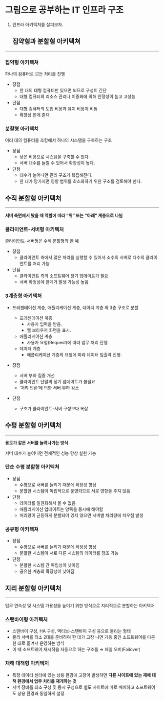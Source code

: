 # 그림으로 공부하는 IT 인프라 구조

1. 인프라 아키텍처를 살펴보자.

    ## 집약형과 분할형 아키텍쳐

---

### 집약형 아키텍쳐

하나의 컴퓨터로 모든 처리를 진행 

- 장점
    - 한 대의 대형 컴퓨터만 있으면 되므로 구성이 간단
    - 대형 컴퓨터의 리소스 관리나 이중화에 의해 안정성이 높고 고성능
- 단점
    - 대형 컴퓨터의 도입 비용과 유지 비용이 비쌈
    - 확장성 한계 존재

### 분할형 아키텍쳐

여러 대의 컴퓨터를 조합해서 하나의 시스템을 구축하는 구조 

- 장점
    - 낮은 비용으로 시스템을 구축할 수 있다.
    - 서버 대수를 늘릴 수 있어서 확장성이 높다.
- 단점
    - 대수가 늘어나면 관리 구조가 복잡해진다.
    - 한 대가 망가지면 영향 범위를 최소화하기 위한 구조를 검토해야 한다.

## 수직 분할형 아키텍처

---

**서버 측면에서 봤을 때 역할에 따라 “위” 또는 “아래” 계층으로 나뉨**

### 클라이언트-서버형 아키텍처

클라이언트-서버형은 수직 분할형의 한 예

- 장점
    - 클라이언트 측에서 많은 처리를 실행할 수 있어서 소수의 서버로 다수의 클라이언트를 처리 가능
- 단점
    - 클라이언트 측의 소프트웨어 정기 업데이트가 필요
    - 서버 확정성에 한계가 발생 가능성 높음

### 3계층형 아키텍처

- 프레젠테이션 계층, 애플리케이션 계층, 데이터 계층 의 3층 구조로 분할
    - 프레젠테이션 계층
        - 사용자 입력을 받음.
        - 웹 브라우저 화면을 표시.
    - 애플리케이션 계층
        - 사용자 요청(Request)에 따라 업무 처리 진행.
    - 데이터 계층
        - 애플리케이션 계층의 요청에 따라 데이터 입출력 진행.
    
- 장점
    - 서버 부하 집중 개선
    - 클라이언트 단말의 정기 업데이트가 불필요
    - ‘처리 반환’에 의한 서버 부하 감소
- 단점
    - 구조가 클라이언트-서버 구성보다 복잡

## 수평 분할형 아키텍처

---

**용도가 같은 서버를 늘려나가는 방식**

서버 대수가 늘어나면 전체적인 성능 향상 실현 가능 

### 단순 수평 분할형 아키텍처

- 장점
    - 수평으로 서버를 늘리기 때문에 확장성 향상
    - 분할한 시스템이 독립적으로 운영되므로 서로 영항을 주지 않음
- 단점
    - 데이터를 일원화해서 볼 수 없음
    - 애플리케이션 업데이트는 양쪽을 동시에 해야함
    - 처리량이 균등하게 분할되어 있지 않으면 서버별 처리량에 치우침 발생

### 공유형 아키텍쳐

- 장점
    - 수평으로 서버를 늘리기 때문에 확장성 향상
    - 분할한 시스템이 서로 다른 시스템의 데이터를 참조 가능
- 단점
    - 분할한 시스템 간 독립성이 낮아짐
    - 공유한 계층의 확장성이 낮아짐

## 지리 분할형 아키텍처

---

업무 연속성 및 시스템 가용성을 높이기 위한 방식으로 지리적으로 분할하는 아키텍처

### 스탠바이형 아키텍처

- 스탠바이 구성, HA 구성, 액티브-스탠바이 구성 등으로 불리는 형태
- 물리 서버를 최소 2대를 준비하여 한 대가 고장 나면 가동 중인 소프트웨어를 다른 한 대로 옮겨서 운영하는 방식
- 이 때 소프트웨어 재시작을 자동으로 하는 구조를 ⇒ 페일 오버(Failover)

### 재해 대책형 아키텍처

- 특정 데이터 센터에 있는 상용 환경에 고장이 발생하면 **다른 사이트에 있는 재해 대책 환경에서 업무 처리를 재개하는 것**
- 서버 장비를 최소 구성 및 동시 구성으로 별도 사이트에 따로 배치하고 소프트웨어도 상용 환경과 동일하게 설정